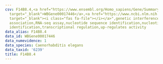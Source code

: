 ```yaml
---
csv: F14B8.4,<a href="https://www.ensembl.org/Homo_sapiens/Gene/Summary?db=core;g=WBGene00017446"
  target="_blank">WBGene00017446</a>,<a href="https://www.ncbi.nlm.nih.gov/pubmed/27496166"
  target="_blank"><i class="fas fa-file"></i></a>",genetic interference,functional
  association,RNA-seq assay,nucleotide sequence identification,nucleotide sequence
  identification,transcriptional regulation,up-regulates activity
data_alias: F14B8.4
data_id: WBGene00017446
data_numevidence: 1
data_species: Caenorhabditis elegans
data_taxid: '6239'
title: F14B8.4
---
```

